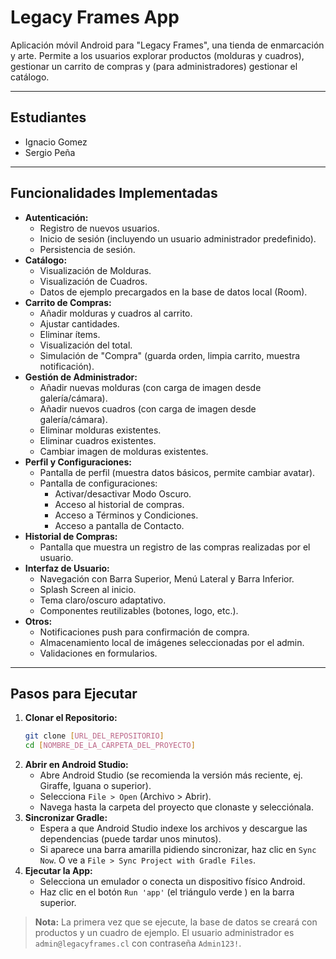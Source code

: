 # Legacy Frames App

Aplicación móvil Android para "Legacy Frames", una tienda de enmarcación y arte. Permite a los usuarios explorar productos (molduras y cuadros), gestionar un carrito de compras y (para administradores) gestionar el catálogo.

---

## Estudiantes 

* Ignacio Gomez
* Sergio Peña

---

## Funcionalidades Implementadas 

* **Autenticación:**
    * Registro de nuevos usuarios.
    * Inicio de sesión (incluyendo un usuario administrador predefinido).
    * Persistencia de sesión.
* **Catálogo:**
    * Visualización de Molduras.
    * Visualización de Cuadros.
    * Datos de ejemplo precargados en la base de datos local (Room).
* **Carrito de Compras:**
    * Añadir molduras y cuadros al carrito.
    * Ajustar cantidades.
    * Eliminar ítems.
    * Visualización del total.
    * Simulación de "Compra" (guarda orden, limpia carrito, muestra notificación).
* **Gestión de Administrador:**
    * Añadir nuevas molduras (con carga de imagen desde galería/cámara).
    * Añadir nuevos cuadros (con carga de imagen desde galería/cámara).
    * Eliminar molduras existentes.
    * Eliminar cuadros existentes.
    * Cambiar imagen de molduras existentes.
* **Perfil y Configuraciones:**
    * Pantalla de perfil (muestra datos básicos, permite cambiar avatar).
    * Pantalla de configuraciones:
        * Activar/desactivar Modo Oscuro.
        * Acceso al historial de compras.
        * Acceso a Términos y Condiciones.
        * Acceso a pantalla de Contacto.
* **Historial de Compras:**
    * Pantalla que muestra un registro de las compras realizadas por el usuario.
* **Interfaz de Usuario:**
    * Navegación con Barra Superior, Menú Lateral y Barra Inferior.
    * Splash Screen al inicio.
    * Tema claro/oscuro adaptativo.
    * Componentes reutilizables (botones, logo, etc.).
* **Otros:**
    * Notificaciones push para confirmación de compra.
    * Almacenamiento local de imágenes seleccionadas por el admin.
    * Validaciones en formularios.

---

## Pasos para Ejecutar 

1.  **Clonar el Repositorio:**
    ```bash
    git clone [URL_DEL_REPOSITORIO]
    cd [NOMBRE_DE_LA_CARPETA_DEL_PROYECTO]
    ```
2.  **Abrir en Android Studio:**
    * Abre Android Studio (se recomienda la versión más reciente, ej. Giraffe, Iguana o superior).
    * Selecciona `File > Open` (Archivo > Abrir).
    * Navega hasta la carpeta del proyecto que clonaste y selecciónala.
3.  **Sincronizar Gradle:**
    * Espera a que Android Studio indexe los archivos y descargue las dependencias (puede tardar unos minutos).
    * Si aparece una barra amarilla pidiendo sincronizar, haz clic en `Sync Now`. O ve a `File > Sync Project with Gradle Files`.
4.  **Ejecutar la App:**
    * Selecciona un emulador o conecta un dispositivo físico Android.
    * Haz clic en el botón `Run 'app'` (el triángulo verde ) en la barra superior.

> **Nota:** La primera vez que se ejecute, la base de datos se creará con productos y un cuadro de ejemplo. El usuario administrador es `admin@legacyframes.cl` con contraseña `Admin123!`.

